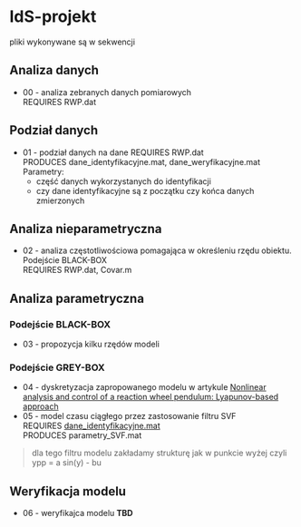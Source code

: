 # IdS-projekt

pliki wykonywane są w sekwencji

## Analiza danych

- 00 - analiza zebranych danych pomiarowych  
REQUIRES RWP.dat

## Podział danych

- 01 - podział danych na dane
REQUIRES RWP.dat  
PRODUCES dane_identyfikacyjne.mat, dane_weryfikacyjne.mat  
Parametry:
  - część danych wykorzystanych do identyfikacji
  - czy dane identyfikacyjne są z początku czy końca danych zmierzonych

## Analiza nieparametryczna

- 02 - analiza częstotliwościowa pomagająca w określeniu rzędu obiektu. Podejście BLACK-BOX  
REQUIRES RWP.dat, Covar.m

## Analiza parametryczna

### Podejście BLACK-BOX

- 03 - propozycja kilku rzędów modeli

### Podejście GREY-BOX

- 04 - dyskretyzacja zapropowanego modelu w artykule [Nonlinear analysis and control of a reaction wheel pendulum:
Lyapunov-based approach](https://www.sciencedirect.com/science/article/pii/S221509861831574X)
- 05 - model czasu ciągłego przez zastosowanie filtru SVF  
REQUIRES [dane_identyfikacyjne.mat](#podział-danych)  
PRODUCES parametry_SVF.mat
> dla tego filtru modelu zakładamy strukturę jak w punkcie wyżej czyli ypp = a sin(y) - bu

## Weryfikacja modelu

- 06 - weryfikajca modelu **TBD**